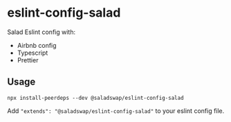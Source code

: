 # eslint-config-salad

Salad Eslint config with:

- Airbnb config
- Typescript
- Prettier

## Usage

```
npx install-peerdeps --dev @saladswap/eslint-config-salad
```

Add `"extends": "@saladswap/eslint-config-salad"` to your eslint config file.
